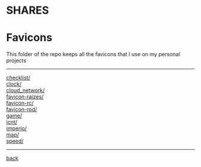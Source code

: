 # SHARES
# Favicons
This folder of the repo keeps all the favicons that I use on my personal projects

---------------------------
[checklist/](checklist/)<br>
[clock/](clock/)<br>
[cloud_network/](cloud_network/)<br>
[favicon-raizes/](favicon-raizes/)<br>
[favicon-rc/](favicon-rc/)<br>
[favicon-rod/](favicon-rod/)<br>
[game/](game/)<br>
[icnt/](icnt/)<br>
[imperio/](imperio/)<br>
[map/](map/)<br>
[speed/](speed/)<br>

---------------------------

[back](../)
